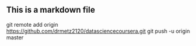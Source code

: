 ## This is a markdown file
git remote add origin https://github.com/drmetz2120/datasciencecoursera.git
git push -u origin master
